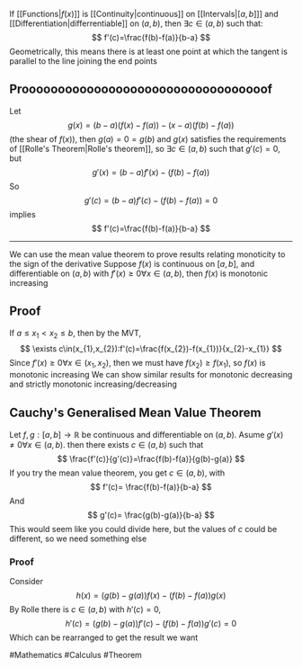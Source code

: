 If [[Functions|$f(x)$]] is [[Continuity|continuous]] on [[Intervals|$[a,b]$]] and [[Differentiation|differrentiable]] on $(a,b)$, then $\exists c\in(a,b)$ such that:
$$
f'(c)=\frac{f(b)-f(a)}{b-a}
$$
Geometrically, this means there is at least one point at which the tangent is parallel to the line joining the end points
## Proooooooooooooooooooooooooooooooooof
Let 
$$
g(x)=(b-a)(f(x)-f(a))-(x-a)(f(b)-f(a))
$$
(the shear of $f(x)$), then $g(a)=0=g(b)$ and $g(x)$ satisfies the requirements of [[Rolle's Theorem|Rolle's theorem]], so $\exists c\in(a,b)$ such that $g'(c)=0$, but
$$
g'(x)=(b-a)f'(x)-(f(b)-f(a))
$$
So
$$
g'(c)=(b-a)f'(c)-(f(b)-f(a))=0
$$
implies
$$
f'(c)=\frac{f(b)-f(a)}{b-a}
$$

___
We can use the mean value theorem to prove results relating monoticity to the sign of the derivative
Suppose $f(x)$ is continuous on $[a,b]$, and differentiable on $(a,b)$ with $f'(x)\geq 0\forall x\in(a,b)$, then $f(x)$ is monotonic increasing
## Proof
If $a\leq x_{1}<x_{2}\leq b$, then by the MVT,
$$
\exists c\in(x_{1},x_{2}):f'(c)=\frac{f(x_{2})-f(x_{1})}{x_{2}-x_{1}}
$$
Since $f'(x)\geq 0\forall x\in(x_{1},x_{2})$, then we must have $f(x_{2})\geq f(x_{1})$, so $f(x)$ is monotonic increasing
We can show similar results for monotonic decreasing and strictly monotonic increasing/decreasing
## Cauchy's Generalised Mean Value Theorem
Let $f,g:[a,b]\to \mathbb{R}$ be continuous and differentiable on $(a,b)$. Asume $g'(x)\neq 0\forall x\in(a,b)$. then there exists $c\in(a,b)$ such that
$$
\frac{f'(c)}{g'(c)}=\frac{f(b)-f(a)}{g(b)-g(a)}
$$
If you try the mean value theorem, you get $c\in(a,b)$, with 
$$
f'(c)= \frac{f(b)-f(a)}{b-a}
$$
And
$$
g'(c)= \frac{g(b)-g(a)}{b-a}
$$
This would seem like you could divide here, but the values of $c$ could be different, so we need something else
### Proof
Consider
$$
h(x)=(g(b)-g(a))f(x)-(f(b)-f(a))g(x)
$$
By Rolle there is $c\in(a,b)$ with $h'(c)=0$,
$$
h'(c)=(g(b)-g(a))f'(c)-(f(b)-f(a))g'(c)=0
$$
Which can be rearranged to get the result we want


#Mathematics #Calculus #Theorem 